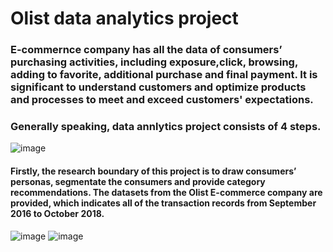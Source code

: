# Olist data analytics project



###  E-commernce company has all the data of consumers’ purchasing activities, including exposure,click, browsing, adding to favorite, additional purchase and final payment. It is significant to understand customers and optimize products and processes to meet and exceed customers' expectations.

### Generally speaking, data annlytics project consists of 4 steps.

![image](https://user-images.githubusercontent.com/70103049/112311869-46a71600-8cfa-11eb-9463-2d38f8a074c4.png)

#### Firstly, the research boundary of this project is to draw consumers’ personas, segmentate the consumers and provide category recommendations. The datasets from the Olist E-commerce company are provided, which indicates all of the transaction records from September 2016 to October 2018.
![image](https://user-images.githubusercontent.com/70103049/112312472-f2e8fc80-8cfa-11eb-9d07-96c295a3d9d4.png)
![image](https://user-images.githubusercontent.com/70103049/112312488-f5e3ed00-8cfa-11eb-89b6-4f1a1a481b5c.png)
